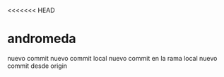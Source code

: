 <<<<<<< HEAD
# andromeda
nuevo commit
nuevo commit local
nuevo commit en la rama local
nuevo commit desde origin
